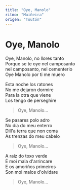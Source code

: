```yaml
---
title: "Oye, Manolo"
ritmo: "Muiñeira"
origen: "Toutón"
---
```


# Oye, Manolo

Oye, Manolo, no llores tanto <br>
Porque se te oye nel camposanto <br>
nel camposanto, nel cementerio <br>
Oye Manolo por ti me muero

Esta noche los ratones <br>
No me dejaron dormire <br>
Para la otra que viene <br>
Los tengo de perseghire

> Oye, Manolo...

Se pasares polo adro <br>
No día do meu enterro <br>
Dill'a terra que non coma <br>
As trenzas do meu cabelo

> Oye, Manolo...

A raíz do toxo verde <br>
É moi mala d'arrincare <br>
E os amoriños primeiros <br>
Son moi malos d'olvidare

> Oye, Manolo...